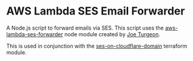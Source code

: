 # AWS Lambda SES Email Forwarder
A Node.js script to forward emails via SES. This script uses the [aws-lambda-ses-forwarder](https://github.com/arithmetric/aws-lambda-ses-forwarder) node module created by [Joe Turgeon](https://github.com/arithmetric).

This is used in conjunction with the [ses-on-cloudflare-domain](https://github.com/alghanmi/terraform-modules/tree/master/ses-on-cloudflare-domain) terraform module.
